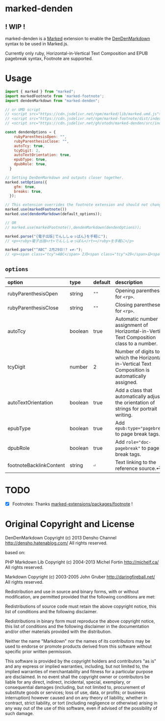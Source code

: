 # marked-denden
<!-- Description -->

## ! WIP !
marked-denden is a [Marked](https://github.com/markedjs/marked) extension to enable the [DenDenMarkdown](https://github.com/denshoch/DenDenMarkdown) syntax to be used in Marked.js.

Currently only ruby, Horizontal-in-Vertical Text Composition and EPUB pagebreak syntax, Footnote are supported.

# Usage
<!-- Show most examples of how to use this extension -->

```js
import { marked } from "marked";
import markedFootnote from 'marked-footnote';
import dendenMarkdown from "marked-denden";

// or UMD script
// <script src="https://cdn.jsdelivr.net/npm/marked/lib/marked.umd.js"></script>
// <script src="https://cdn.jsdelivr.net/npm/marked-footnote/dist/index.umd.min.js"></script>
// <script src="https://cdn.jsdelivr.net/gh/otodn/marked-denden/src/index.umd.min.js"></script>

const dendenOptions = { 
    rubyParenthesisOpen: "",
    rubyParenthesisClose: "",
    autoTcy: true,
    tcyDigit: 2,
    autoTextOrientation: true,
    epubType: true,
    dpubRole: true,
  }

// Setting DenDenMarkdown and outputs closer together.
marked.setOptions({
    gfm: true,
    breaks: true,
  });

// This extension overrides the footnote extension and should not change the order.
marked.use(markedFootnote())
marked.use(dendenMarkdown(default_options));

// OR
// marked.use(markedFootnote(),dendenMarkdown(dendenOptions));

marked.parse("{電子出版|でんししゅっぱん}を手軽に");
// <p><ruby>電子出版<rt>でんししゅっぱん</rt></ruby>を手軽に</p>

marked.parse("^ABC^ 2月29日!? ★≠☆");
// <p><span class="tcy">ABC</span> 2月<span class="tcy">29</span>日<span class="tcy">!?</span> <span class="upright">★</span><span class="sideways">≠</span><span class="upright">☆</span></p>

```

## `options`

|option|type|default|description|
|:----|:----|:----|:----|
|rubyParenthesisOpen|string| `""` |Opening parentheses for `<rp>`.|
|rubyParenthesisClose|string| `""` |Closing parentheses for `<rp>`.|
|autoTcy|boolean|true|Automatic number assignment of Horizontal-in-Vertical Text Composition class to a number.|
|tcyDigit|number|2|Number of digits to which the Horizontal-in-Vertical Text Composition is automatically assigned.|
|autoTextOrientation|boolean|true|Add a class that automatically adjusts the orientation of strings for portrait writing.|
|epubType|boolean|true|Add `epub:type="pagebreak"` to page break tags.|
|dpubRole|boolean|true|Add `role="doc-pagebreak"` to page break tags.|
|footnoteBacklinkContent|string| `⏎` | Text linking to the reference source.⏎

# TODO

- [x] Footnotes: Thanks [marked-extensions/packages/footnote](https://github.com/bent10/marked-extensions/tree/main/packages/footnote) !

# Original Copyright and License

DenDenMarkdown
Copyright (c) 2013 Densho Channel
http://densho.hatenablog.com/
All rights reserved.

based on:

PHP Markdown Lib Copyright (c) 2004-2013 Michel Fortin
http://michelf.ca/
All rights reserved.

Markdown
Copyright (c) 2003-2005 John Gruber http://daringfireball.net/ All rights reserved.

Redistribution and use in source and binary forms, with or without modification, are permitted provided that the following conditions are met:

Redistributions of source code must retain the above copyright notice, this list of conditions and the following disclaimer.

Redistributions in binary form must reproduce the above copyright notice, this list of conditions and the following disclaimer in the documentation and/or other materials provided with the distribution.

Neither the name "Markdown" nor the names of its contributors may be used to endorse or promote products derived from this software without specific prior written permission.

This software is provided by the copyright holders and contributors "as is" and any express or implied warranties, including, but not limited to, the implied warranties of merchantability and fitness for a particular purpose are disclaimed. In no event shall the copyright owner or contributors be liable for any direct, indirect, incidental, special, exemplary, or consequential damages (including, but not limited to, procurement of substitute goods or services; loss of use, data, or profits; or business interruption) however caused and on any theory of liability, whether in contract, strict liability, or tort (including negligence or otherwise) arising in any way out of the use of this software, even if advised of the possibility of such damage.
